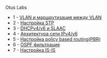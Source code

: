 Otus Labs



* 1 - [VLAN и маршрутизация между VLAN](/lab-1/README.md)
* 2 - [Настройка STP](/lab-2/README.md)
* 3 - [DHCPv4/v6 и SLAAC](/lab-3/README.md)
* 4 - [Архитектура сети IPv4/v6](/lab-4/README.md)
* 5 - [Настройка policy based routing(PBR)](/lab-5/README.md)
* 6 - [OSPF фильтрация](/lab-6/README.md)
* 7 - [Настройка IS-IS](/lab-7/README.md)
